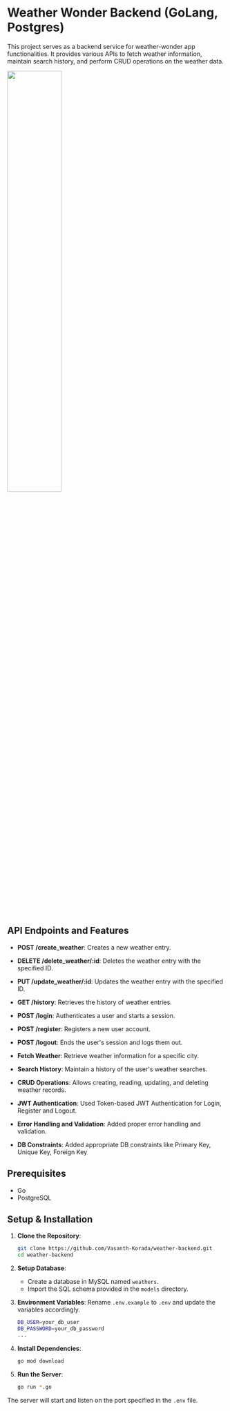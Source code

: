 # Weather Wonder Backend (GoLang, Postgres)

This project serves as a backend service for weather-wonder app functionalities. It provides various APIs to fetch weather information, maintain search history, and perform CRUD operations on the weather data.

<img width="50%" src="https://github.com/Vasanth-Korada/weather-app-frontend/assets/50695446/d5e774fa-38f1-4b7e-9cc5-e1ff1282a228">

## API Endpoints and Features

- **POST /create_weather**: Creates a new weather entry.
- **DELETE /delete_weather/:id**: Deletes the weather entry with the specified ID.
- **PUT /update_weather/:id**: Updates the weather entry with the specified ID.
- **GET /history**: Retrieves the history of weather entries.
- **POST /login**: Authenticates a user and starts a session.
- **POST /register**: Registers a new user account.
- **POST /logout**: Ends the user's session and logs them out.

- **Fetch Weather**: Retrieve weather information for a specific city.
- **Search History**: Maintain a history of the user's weather searches.
- **CRUD Operations**: Allows creating, reading, updating, and deleting weather records.
- **JWT Authentication**: Used Token-based JWT Authentication for Login, Register and Logout.
- **Error Handling and Validation**: Added proper error handling and validation.
- **DB Constraints**: Added appropriate DB constraints like Primary Key, Unique Key, Foreign Key

## Prerequisites

- Go 
- PostgreSQL

## Setup & Installation

1. **Clone the Repository**:
    ```bash
    git clone https://github.com/Vasanth-Korada/weather-backend.git
    cd weather-backend
    ```

2. **Setup Database**:
    - Create a database in MySQL named `weathers`.
    - Import the SQL schema provided in the `models` directory.

3. **Environment Variables**: 
    Rename `.env.example` to `.env` and update the variables accordingly.
    ```bash
    DB_USER=your_db_user
    DB_PASSWORD=your_db_password
    ...
    ```

4. **Install Dependencies**:
    ```bash
    go mod download
    ```

5. **Run the Server**:
    ```bash
    go run *.go
    ```

The server will start and listen on the port specified in the `.env` file.
